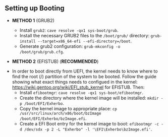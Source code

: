 ## Setting up Booting
* **METHOD 1** (GRUB2)
    - Install `grub2`: `cave resolve -qx1 sys-boot/grub`.
    - Install the necessary GRUB2 files to the `/boot/grub/` directory: `grub-install --target=x86_64-efi --efi-directory=/boot`.
    - Generate grub2 configuration: `grub-mkconfig -o /boot/grub/grub.cfg`.
    
* **METHOD 2** (EFISTUB) (**RECOMMENDED**)
- In order to boot directly from UEFI, the kernel needs to know where to find the root (/) partition of the system to be booted. Follow the guide showing what exact things needs to configued in the kernel: https://wiki.gentoo.org/wiki/EFI_stub_kernel for EFISTUB. Then:
    - Install `efibootmgr`: `cave resolve -qx1 sys-boot/efibootmgr`.
    - Create the directory where the kernel image will be installed: `mkdir -p /boot/EFI/Exherbo`.
    - Copy the kernel image to appropriate place: `cp /usr/src/linux/arch/x86/boot/bzImage /boot/EFI/Exherbo/bzImage.efi`.
    - Create a EFI Boot entry for the kernel image to boot: `efibootmgr -c -d /dev/sdx -p 2 -L "Exherbo" -l '\EFI\Exherbo\bzImage.efi'`.